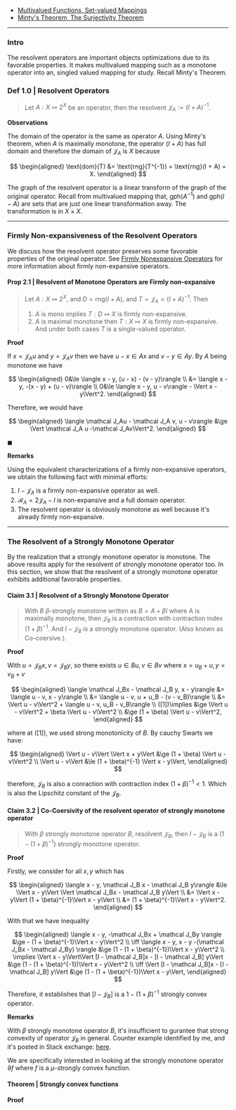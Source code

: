 - [Multivalued Functions, Set-valued Mappings](Multivalued%20Functions,%20Set-valued%20Mappings.md) 
- [Minty's Theorem, The Surjectivity Theorem](Minty's%20Theorem,%20The%20Surjectivity%20Theorem.md)

---
### **Intro**

The resolvent operators are important objects optimizations due to its favorable properties. 
It makes multivalued mapping such as a monotone operator into an, singled valued mapping for study. 
Recall Minty's Theorem. 

### **Def 1.0 | Resolvent Operators**

> Let $A: X \mapsto 2^X$ be an operator, then the resolvent $\mathcal J_A := (I + A)^{-1}$. 

**Observations**

The domain of the operator is the same as operator $A$. 
Using Minty's theorem, when $A$ is maximally monotone, the operator $(I + A)$ has full domain and therefore the domain of $\mathcal J_A$ is $X$ because 

$$
\begin{aligned}
    \text{dom}(T) &= \text{rng}(T^{-1}) = \text{rng}(I + A) = X. 
\end{aligned}
$$

The graph of the resolvent operator is a linear transform of the graph of the original operator. 
Recall from multivalued mapping that, $\text{gph}(A^{-1})$ and $\text{gph}(I - A)$ are sets that are just one linear transformation away. 
The transformation is in $X \times X$. 


---
### **Firmly Non-expansiveness of the Resolvent Operators**

We discuss how the resolvent operator preserves some favorable properties of the original operator. 
See [Firmly Nonexpansive Operators](Firmly%20Nonexpansive%20Operators.md) for more information about firmly non-expansive operators. 


#### **Prop 2.1 | Resolvent of Monotone Operators are Firmly non-expansive**
> Let $A: X \mapsto 2^X$, and $D = \text{rng}(I + A)$, and $T = \mathcal J_A  = (I + A)^{-1}$.
>  Then 
> 1. $A$ is mono implies $T: D\mapsto X$ is firmly non-expansive. 
> 2. $A$ is maximal monotone then $T: X \mapsto X$ is firmly non-expansive. 
> And under both cases $T$ is a single-valued operator. 

**Proof**

If $x = \mathcal J_Au$ and $y = \mathcal J_Av$ then we have $u - x \in Ax$ and $v - y \in Ay$. 
By $A$ being monotone we have 

$$
\begin{aligned}
    0&\le 
    \langle x - y, (u - x) - (v - y)\rangle 
    \\
    &= \langle  x -y, -(x - y) + (u - v)\rangle
    \\
    0&\le 
    \langle x - y, u - v\rangle
    - \Vert x - y\Vert^2. 
\end{aligned}
$$

Therefore, we would have 

$$
\begin{aligned}
    \langle \mathcal J_Au - \mathcal J_A v, u - v\rangle  
    &\ge \Vert \mathcal J_A u -\mathcal J_Av\Vert^2. 
\end{aligned}
$$

$\blacksquare$

**Remarks**

Using the equivalent characterizations of a firmly non-expansive operators, we obtain the following fact with minimal efforts: 

1. $I - \mathcal J_A$ is a firmly non-expansive operator as well. 
2. $\mathcal R_A = 2\mathcal J_A - I$ is non-expansive and a full domain operator. 
3. The resolvent operator is obviously monotone as well because it's already firmly non-expansive. 

---
### **The Resolvent of a Strongly Monotone Operator**

By the realization that a strongly monotone operator is monotone. 
The above results apply for the resolvent of strongly monotone operator too. 
In this section, we show that the resolvent of a strongly monotone operator exhibits additional favorable properties. 

#### **Claim 3.1 | Resolvent of a Strongly Monotone Operator**
> With $B$ $\beta$-strongly monotone written as $B = A + \beta I$ where A is maximally monotone, then $\mathcal J_B$ is a contraction with contraction index $(1 + \beta)^{-1}$. 
> And $I - \mathcal J_B$ is a strongly monotone operator. (Also known as Co-coersive.). 

**Proof**

With $u = \mathcal J_B x, v = \mathcal J_B y$, so there exists $u \in Bu, v \in Bv$ where $x = u_B + u, y = v_B + v$ 

$$
\begin{aligned}
    \langle \mathcal J_Bx - \mathcal J_B y, x - y\rangle
    &= \langle u - v, x - y\rangle 
    \\
    &= \langle u - v, u + u_B - (v - v_B)\rangle
    \\
    &= \Vert u - v\Vert^2 + \langle u - v, u_B - v_B\rangle
    \\
    ([1])\implies 
    &\ge \Vert u - v\Vert^2 + \beta \Vert u - v\Vert^2
    \\
    &\ge (1 + \beta) \Vert u - v\Vert^2, 
\end{aligned}
$$

where at (\[1\]), we used strong monotonicity of $B$. 
By cauchy Swarts we have: 

$$
\begin{aligned}
    \Vert u - v\Vert \Vert x + y\Vert
    &\ge 
    (1 + \beta) \Vert u - v\Vert^2
    \\
    \Vert u - v\Vert
    &\le (1 + \beta)^{-1} \Vert x - y\Vert, 
\end{aligned}
$$

therefore, $\mathcal J_B$ is also a conraction with contraction index $(1 + \beta)^{-1} < 1$. 
Which is also the Lipschitz constant of the $\mathcal J_B$. 


#### **Claim 3.2 | Co-Coersivity of the resolvent operator of strongly monotone operator**
> With $\beta$ strongly monotone operator $B$, resolvent $\mathcal J_B$, then $I - \mathcal J_B$ is a $(1 - (1 + \beta)^{-1})$ strongly monotone operator. 

**Proof**

Firstly, we consider for all $x, y$ which has

$$
\begin{aligned}
    \langle x - y, \mathcal J_B x - \mathcal J_B y\rangle  
    &\le 
    \Vert x - y\Vert \Vert \mathcal J_Bx - \mathcal J_B y\Vert
    \\
    &= \Vert x - y\Vert (1 + \beta)^{-1}\Vert x - y\Vert
    \\
    &= (1 + \beta)^{-1}\Vert x - y\Vert^2. 
\end{aligned}
$$

With that we have inequality 

$$
\begin{aligned}
    \langle x - y, -\mathcal J_Bx + \mathcal J_By \rangle 
    &\ge - (1 + \beta)^{-1}\Vert x - y\Vert^2 
    \\
    \iff
    \langle x - y, x - y -(\mathcal J_Bx - \mathcal J_By) \rangle 
    &\ge
    (1 - (1 + \beta)^{-1})\Vert x - y\Vert^2
    \\
    \implies 
    \Vert x - y\Vert\Vert [I - \mathcal J_B]x - [I - \mathcal J_B] y\Vert
    &\ge
    (1 - (1 + \beta)^{-1})\Vert x - y\Vert^2
    \\
    \iff
    \Vert [I - \mathcal J_B]x - [I - \mathcal J_B] y\Vert 
    &\ge
     (1 - (1 + \beta)^{-1})\Vert x - y\Vert, 
\end{aligned}
$$

Therefore, it establishes that $[I - \mathcal J_B]$ is a $1 - (1 + \beta)^{-1}$ strongly convex operator. 

**Remarks**

With $\beta$ strongly monotone operator $B$, it's insufficient to gurantee that strong convexity of operator $\mathcal J_B$ in general. 
Counter example identified by me, and it's posted in Stack exchange: [here](https://math.stackexchange.com/questions/4925632/counter-example-for-the-resolvent-of-a-strongly-monotone-operator-being-strongly/4981168#4981168). 


We are specifically interested in looking at the strongly monotone operator $\partial f$ where $f$ is a $\mu$-strongly convex function. 
#### **Theorem | Strongly convex functions**


**Proof**



